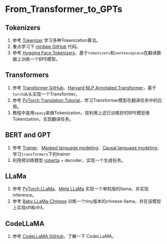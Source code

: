 # From_Transformer_to_GPTs



## Tokenizers

1. 参考 [Tokenizer](https://www.huaxiaozhuan.com/%E5%B7%A5%E5%85%B7/huggingface_transformer/chapters/1_tokenizer.html) 学习多种Tokenization算法。
2. 重点学习下 [minbpe GitHub](https://github.com/karpathy/minbpe) 代码。
3. 参考 [Hugging Face Tokenizers](https://huggingface.co/docs/tokenizers/index)，基于`tokenizers`和`sentencepiece`在翻译数据上训练一个BPE模型。

## Transformers

1. 参考 [Transformer GitHub](https://github.com/hyunwoongko/transformer)、[Harvard NLP Annotated Transformer](https://nlp.seas.harvard.edu/annotated-transformer/)，基于`torch`从头实现一个Transformer。
2. 参考 [PyTorch Translation Tutorial](https://pytorch.org/tutorials/beginner/translation_transformer.html)，学习Transformer模型在翻译任务中的应用。
3. 教程中是用`spacy`来做Tokenization，现利用上述已训练好的BPE模型做Tokenization，实现翻译任务。

## BERT and GPT

1. 参考 [Trainer](https://huggingface.co/docs/transformers/model_memory_anatomy)、[Masked language modeling](https://huggingface.co/docs/transformers/tasks/masked_language_modeling)、[Causal language modeling](https://huggingface.co/docs/transformers/tasks/language_modeling)，学习`transformers`下的trainer
2. 利用预训练模型 [roberta](https://huggingface.co/FacebookAI/roberta-base) + decoder，实现一个生成任务。

## LLaMa

1. 参考 [PyTorch LLaMa](https://github.com/hkproj/pytorch-llama)、[Meta LLaMa](https://github.com/meta-llama/llama) 实现一个单机版的llama，并实现inference。
2. 参考 [Baby LLaMa-Chinese](https://github.com/DLLXW/baby-llama2-chinese) 训练一个tiny版本的chinese-llama，并在该模型上实现sft和rlhf。

## CodeLLaMA

1. 参考 [CodeLLaMA GitHub](https://github.com/meta-llama/codellama/tree/main)，了解一下 CodeLLaMA。

